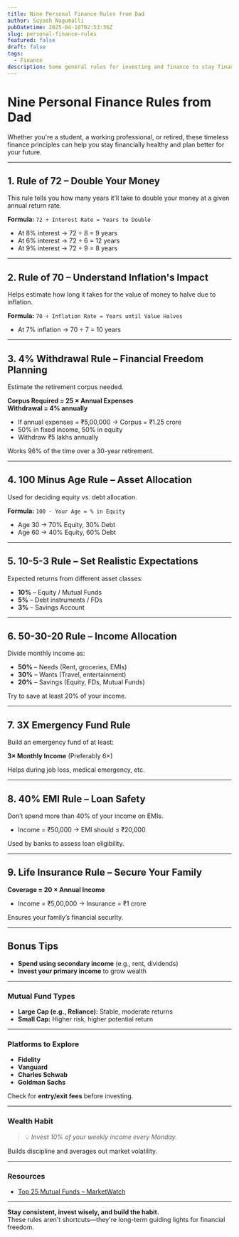```yaml
---
title: Nine Personal Finance Rules from Dad
author: Suyash Nagumalli
pubDatetime: 2025-04-10T02:53:36Z
slug: personal-finance-rules
featured: false
draft: false
tags:
  - Finance
description: Some general rules for investing and finance to stay financially stable.
---
```


# Nine Personal Finance Rules from Dad

Whether you're a student, a working professional, or retired, these timeless finance principles can help you stay financially healthy and plan better for your future.

---

## 1. Rule of 72 – Double Your Money

This rule tells you how many years it’ll take to double your money at a given annual return rate.

**Formula:** `72 ÷ Interest Rate = Years to Double`

- At 8% interest → 72 ÷ 8 = 9 years
- At 6% interest → 72 ÷ 6 = 12 years
- At 9% interest → 72 ÷ 9 = 8 years

---

## 2. Rule of 70 – Understand Inflation's Impact

Helps estimate how long it takes for the value of money to halve due to inflation.

**Formula:** `70 ÷ Inflation Rate = Years until Value Halves`

- At 7% inflation → 70 ÷ 7 = 10 years

---

## 3. 4% Withdrawal Rule – Financial Freedom Planning

Estimate the retirement corpus needed.

**Corpus Required = 25 × Annual Expenses**  
**Withdrawal = 4% annually**

- If annual expenses = ₹5,00,000 → Corpus = ₹1.25 crore
- 50% in fixed income, 50% in equity
- Withdraw ₹5 lakhs annually

Works 96% of the time over a 30-year retirement.

---

## 4. 100 Minus Age Rule – Asset Allocation

Used for deciding equity vs. debt allocation.

**Formula:** `100 - Your Age = % in Equity`

- Age 30 → 70% Equity, 30% Debt
- Age 60 → 40% Equity, 60% Debt

---

## 5. 10-5-3 Rule – Set Realistic Expectations

Expected returns from different asset classes:

- **10%** – Equity / Mutual Funds
- **5%** – Debt instruments / FDs
- **3%** – Savings Account

---

## 6. 50-30-20 Rule – Income Allocation

Divide monthly income as:

- **50%** – Needs (Rent, groceries, EMIs)
- **30%** – Wants (Travel, entertainment)
- **20%** – Savings (Equity, FDs, Mutual Funds)

Try to save at least 20% of your income.

---

## 7. 3X Emergency Fund Rule

Build an emergency fund of at least:

**3× Monthly Income** (Preferably 6×)

Helps during job loss, medical emergency, etc.

---

## 8. 40% EMI Rule – Loan Safety

Don’t spend more than 40% of your income on EMIs.

- Income = ₹50,000 → EMI should ≤ ₹20,000

Used by banks to assess loan eligibility.

---

## 9. Life Insurance Rule – Secure Your Family

**Coverage = 20 × Annual Income**

- Income = ₹5,00,000 → Insurance = ₹1 crore

Ensures your family’s financial security.

---

## Bonus Tips

- **Spend using secondary income** (e.g., rent, dividends)
- **Invest your primary income** to grow wealth

---

### Mutual Fund Types

- **Large Cap (e.g., Reliance):** Stable, moderate returns
- **Small Cap:** Higher risk, higher potential return

---

### Platforms to Explore

- **Fidelity**
- **Vanguard**
- **Charles Schwab**
- **Goldman Sachs**

Check for **entry/exit fees** before investing.

---

### Wealth Habit

> 💡 _Invest 10% of your weekly income every Monday._

Builds discipline and averages out market volatility.

---

### Resources

- [Top 25 Mutual Funds – MarketWatch](https://www.marketwatch.com/tools/top-25-mutual-funds)

---

**Stay consistent, invest wisely, and build the habit.**  
These rules aren't shortcuts—they're long-term guiding lights for financial freedom.
